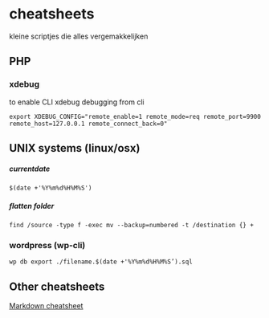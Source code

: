 # cheatsheets
kleine scriptjes die alles vergemakkelijken

## PHP
### xdebug
to enable CLI xdebug debugging from cli
```shell
export XDEBUG_CONFIG="remote_enable=1 remote_mode=req remote_port=9900 remote_host=127.0.0.1 remote_connect_back=0"
```

## UNIX systems (linux/osx)
##### currentdate
```shell
$(date +'%Y%m%d%H%M%S')
```
##### flatten folder
```shell
find /source -type f -exec mv --backup=numbered -t /destination {} +
```

### wordpress (wp-cli)
```shell
wp db export ./filename.$(date +'%Y%m%d%H%M%S’).sql
```


## Other cheatsheets
[Markdown cheatsheet](https://github.com/adam-p/markdown-here/wiki/Markdown-Cheatsheet)

